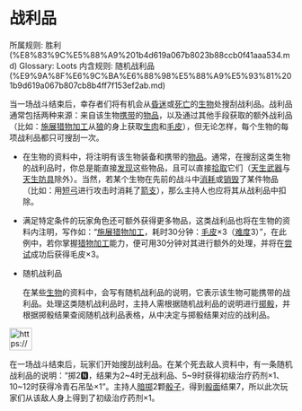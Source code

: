 # 战利品

所属规则: 胜利 (%E8%83%9C%E5%88%A9%201b4d619a067b8023b88ccb0f41aaa534.md)
Glossary: Loots
内含规则: 随机战利品 (%E9%9A%8F%E6%9C%BA%E6%88%98%E5%88%A9%E5%93%81%201b9d619a067b807cb8b4ff7f153ef2ab.md)

当一场战斗结束后，幸存者们将有机会从[昏迷](%E6%98%8F%E8%BF%B7%201b4d619a067b80c58d9effaf207db6c8.md)或[死亡](%E6%AD%BB%E4%BA%A1%201b4d619a067b809988d9f10a205eb317.md)的[生物](%E7%94%9F%E7%89%A9%201b3d619a067b80d0bbe1d113bf20ff1f.md)处搜刮战利品。战利品通常包括两种来源：来自该生物[携带](%E6%90%BA%E5%B8%A6%201b3d619a067b80eba1bde9b8208d9313.md)的[物品](%E7%89%A9%E5%93%81%201b3d619a067b803f863edfb283e94d9a.md)，以及通过其他手段获取的额外战利品（比如：[施展](%E6%96%BD%E5%B1%95%E8%83%BD%E5%8A%9B%201b3d619a067b80f38dccf027f026b32f.md)[猎物加工](https://www.notion.so/1b7d619a067b807dbd10c5e6fd5e5b6b?pvs=21)从[狼](https://www.notion.so/1c3d619a067b80afafb9feab31c87994?pvs=21)的身上获取[生肉](https://www.notion.so/1bdd619a067b80259046e7251db06f7e?pvs=21)和[毛皮](https://www.notion.so/1bed619a067b802983ddcd6ffa2d8188?pvs=21)），但无论怎样，每个生物的每项战利品都只可搜刮一次。

- 在生物的资料中，将注明有该生物装备和携带的[物品](%E7%89%A9%E5%93%81%201b3d619a067b803f863edfb283e94d9a.md)。通常，在搜刮这类生物的战利品时，你总是能直接[发现](%E5%8F%91%E7%8E%B0%201b3d619a067b8030b4b1d1eba3a2e1a6.md)这些物品，且可以直接[拾取](%E6%8B%BE%E5%8F%96%201b3d619a067b8096a348f1c8f46695d6.md)它们（[天生武器](%E5%A4%A9%E7%94%9F%E6%AD%A6%E5%99%A8%201b3d619a067b8074bdb4e62b06caebf6.md)与[天生防具](%E5%A4%A9%E7%94%9F%E9%98%B2%E5%85%B7%201b3d619a067b8078acc6ddc9bfa6e7b4.md)除外）。当然，若某个生物在先前的战斗中[消耗](%E6%B6%88%E8%80%97%201b3d619a067b80789d16e44120e1be39.md)或[销毁](%E9%94%80%E6%AF%81%201b3d619a067b80eea73dded4e8ad308f.md)了某件物品（比如：用[短弓](https://www.notion.so/1bdd619a067b80078cd3e26aaeffb269?pvs=21)进行攻击时消耗了[箭支](https://www.notion.so/1bbd619a067b8095a43afa185ff1452b?pvs=21)），那么主持人也应将其从战利品中扣除。
- 满足特定条件的玩家角色还可额外获得更多物品，这类战利品也将在生物的资料内注明，写作如：“[施展](%E6%96%BD%E5%B1%95%E8%83%BD%E5%8A%9B%201b3d619a067b80f38dccf027f026b32f.md)[猎物加工](https://www.notion.so/1b7d619a067b807dbd10c5e6fd5e5b6b?pvs=21)，耗时30分钟：[毛皮](https://www.notion.so/1bed619a067b802983ddcd6ffa2d8188?pvs=21)×3（[难度](%E9%9A%BE%E5%BA%A6%201b3d619a067b80fbbc95dc0c033f5e3c.md)3）”，在此例中，若你掌握[猎物加工](https://www.notion.so/1b7d619a067b807dbd10c5e6fd5e5b6b?pvs=21)能力，便可用30分钟对其进行额外的处理，并将在[尝试](%E5%B0%9D%E8%AF%95%201b3d619a067b8009aad4e7ce70111ce4.md)成功后获得毛皮×3。
- 随机战利品
    
    
    在某些[生物](%E7%94%9F%E7%89%A9%201b3d619a067b80d0bbe1d113bf20ff1f.md)的资料中，会写有随机战利品的说明，它表示该生物可能携带的战利品。处理这类随机战利品时，主持人需根据随机战利品的说明进行[掷骰](%E6%8E%B7%E9%AA%B0%201b3d619a067b80f89c53e38483e535c4.md)，并根据掷骰结果查阅随机战利品表格，从中决定与掷骰结果对应的战利品。
    

<aside>
<img src="https://www.notion.so/icons/preview_lightgray.svg" alt="https://www.notion.so/icons/preview_lightgray.svg" width="40px" />

在一场战斗结束后，玩家们开始搜刮战利品。在某个死去敌人资料中，有一条随机战利品的说明：“掷2🅽，结果为2~4时无战利品、5~9时获得初级治疗药剂×1、10~12时获得冷青石吊坠×1”。主持人[暗掷](%E6%9A%97%E6%8E%B7%201b3d619a067b806e9bd2d8880bfa8515.md)2颗[骰子](%E9%AA%B0%E5%AD%90%201b3d619a067b809a8af1c709238cdb0d.md)，得到[骰面](%E9%AA%B0%E9%9D%A2%201b3d619a067b80a0ab34fb7befb2c3d7.md)结果7，所以此次玩家们从该敌人身上得到了初级治疗药剂×1。

</aside>